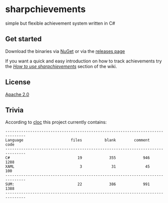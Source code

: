 sharpchievements
================

simple but flexible achievement system written in C\#

Get started
-----------

Download the binaries via [NuGet](https://www.nuget.org/packages/sebingel.sharpchievements/) or via the [releases page](https://github.com/sebingel/sharpchievements/releases)

If you want a quick and easy introduction on how to track achievements try the *[How to use sharpchievements](https://github.com/sebingel/sharpchievements/wiki/How-to-use-sharpchievements)* section of the wiki.

License
-------

[Apache 2.0](https://github.com/sebingel/sharpchievements/blob/master/license.txt)

Trivia
------

According to [cloc](https://github.com/AlDanial/cloc) this project currently contains:

    -------------------------------------------------------------------------------
    Language                     files          blank        comment           code
    -------------------------------------------------------------------------------
    C#                              19            355            946           1288
    XAML                             3             31             45            100
    -------------------------------------------------------------------------------
    SUM:                            22            386            991           1388
    -------------------------------------------------------------------------------
